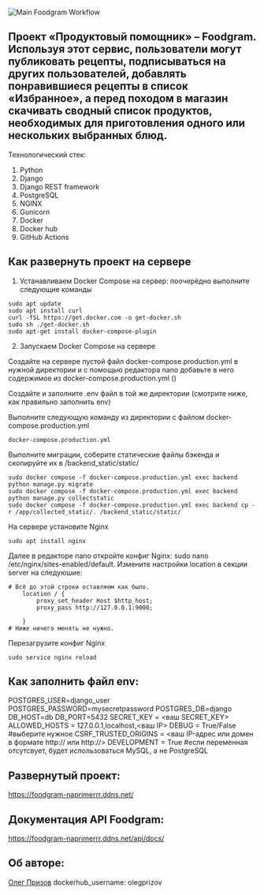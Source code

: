 ![Main Foodgram Workflow](https://github.com/OlegPrizov/foodgram-project-react/actions/workflows/main.yml/badge.svg)

## Проект «Продуктовый помощник» – Foodgram. Используя этот сервис, пользователи могут публиковать рецепты, подписываться на других пользователей, добавлять понравившиеся рецепты в список «Избранное», а перед походом в магазин скачивать сводный список продуктов, необходимых для приготовления одного или нескольких выбранных блюд.

Технологический стек:
1. Python
2. Django
3. Django REST framework
4. PostgreSQL
5. NGINX
6. Gunicorn
7. Docker
8. Docker hub
9. GitHub Actions

## Как развернуть проект на сервере 

1. Устанавливаем Docker Compose на сервер: поочерёдно выполните следующие команды 

``` 
sudo apt update 
sudo apt install curl 
curl -fSL https://get.docker.com -o get-docker.sh 
sudo sh ./get-docker.sh 
sudo apt-get install docker-compose-plugin 
``` 

2. Запускаем Docker Compose на сервере 

Cоздайте на сервере пустой файл docker-compose.production.yml в нужной директории и с помощью редактора nano добавьте в него содержимое из docker-compose.production.yml () 

Создайте и заполните .env файл в той же директории (смотрите ниже, как правильно заполнить env)

Выполните следующую команду из директории с файлом docker-compose.production.yml 

``` 
docker-compose.production.yml 
``` 

Выполните миграции, соберите статические файлы бэкенда и скопируйте их в /backend_static/static/ 

``` 
sudo docker compose -f docker-compose.production.yml exec backend python manage.py migrate 
sudo docker compose -f docker-compose.production.yml exec backend python manage.py collectstatic 
sudo docker compose -f docker-compose.production.yml exec backend cp -r /app/collected_static/. /backend_static/static/ 
``` 

На сервере установите Nginx 
```
sudo apt install nginx
``` 

Далее в редакторе nano откройте конфиг Nginx: sudo nano /etc/nginx/sites-enabled/default. Измените настройки location в секции server на следуюшие: 

``` 
# Всё до этой строки оставляем как было. 
    location / { 
        proxy_set_header Host $http_host;
        proxy_pass http://127.0.0.1:9000; 

    } 
# Ниже ничего менять не нужно. 
``` 

Перезагрузите конфиг Nginx

``` 
sudo service nginx reload 
``` 

## Как заполнить файл env:

POSTGRES_USER=django_user
POSTGRES_PASSWORD=mysecretpassword
POSTGRES_DB=django
DB_HOST=db
DB_PORT=5432
SECRET_KEY = <ваш SECRET_KEY>
ALLOWED_HOSTS = 127.0.0.1,localhost,<ваш IP>
DEBUG = True/False #выберите нужное
CSRF_TRUSTED_ORIGINS = <ваш IP-адрес или домен в формате http://<IP> или http://<DOMEN>>
DEVELOPMENT = True #если переменная отсутсвует, будет использоваться MySQL, а не PostgreSQL

## Развернутый проект:

https://foodgram-naprimerrr.ddns.net/

## Документация API Foodgram:

https://foodgram-naprimerrr.ddns.net/api/docs/

## Об авторе:

[Олег Призов](https://github.com/OlegPrizov)
dockerhub_username: olegprizov
